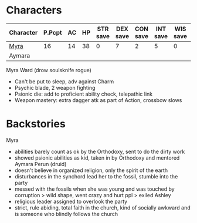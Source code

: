 # Characters

| Character                                              | P.Pcpt | AC  | HP  | STR save | DEX save | CON save | INT save | WIS save | CHA save |
| ------------------------------------------------------ | ------ | --- | --- | -------- | -------- | -------- | -------- | -------- | -------- |
| [Myra](https://www.dndbeyond.com/characters/138371865) | 16     | 14  | 38  | 0        | 7        | 2        | 5        | 0        | -1       |
| Aymara                                                 |        |     |     |          |          |          |          |          |          |

Myra Ward (drow soulsknife rogue)
- Can't be put to sleep, adv against Charm
- Psychic blade, 2 weapon fighting
- Psionic die: add to proficient ability check, telepathic link
- Weapon mastery: extra dagger atk as part of Action, crossbow slows
# Backstories
Myra
- abilities barely count as ok by the Orthodoxy, sent to do the dirty work
- showed psionic abilities as kid, taken in by Orthodoxy and mentored
Aymara Perun (druid)
- doesn't believe in organized religion, only the spirit of the earth
- disturbances in the synchord lead her to the fossil, stumble into the party
- messed with the fossils when she was young and was touched by corruption > wild shape, went crazy and hurt ppl > exiled
Ashley
- religious leader assigned to overlook the party
- strict, rule abiding, total faith in the church, kind of socially awkward and is someone who blindly follows the church